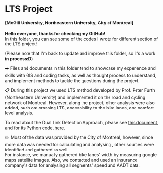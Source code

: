 # LTS Project 
#### [McGill University, Northeastern University, City of Montreal]
 **Hello everyone, thanks for checking my GitHub!**  
 In this folder, you can see some of the codes I wrote for different section of the LTS project!  
 
 (Please note that I'm back to update and improve this folder, so it's a work **in process:D**)
  

➡️ Files and documents in this folder tend to showcase my experience and skills with GIS and coding tasks, as well as thought process to understand, and implement methods to tackle the questions during the project.


📋 During this project we used LTS method developed by Prof. Peter Furth (Northeastern University) and implemented it on the road and cycling network of Montreal. However, along the project, other analysis were also added, such as: crossing LTS, accessibility to the bike lanes, and comfort level analysis.

To read about the Dual Link Detection Approach, please see [this document](Dual_Link_Detection_Approach.md), and for its Python code, [here.](link_detection.py) 
 
 ✏️ Most of the data was provided by the City of Montreal, however, since more data was needed for calculating and analysing , other sources were identified and gathered as well.  
 For instance, we manually gathered bike lanes' width by measuring google maps satellite images.
 Also, we contacted and used an insurance company's data for analysing all segments' speed and AADT data.
